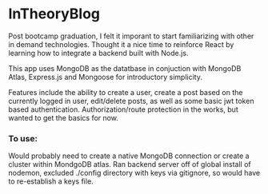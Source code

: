 # InTheoryBlog

Post bootcamp graduation, I felt it imporant to start familiarizing with other in demand technologies.  Thought it a nice time to reinforce React by learning how to integrate a backend built with Node.js.

This app uses MongoDB as the datatbase in conjuction with MongoDB Atlas, Express.js and Mongoose for introductory simplicity.

Features include the ability to create a user, create a post based on the currently logged in user, edit/delete posts, as well as some basic jwt token based authentication.  Authorization/route protection in the works, but wanted to get the basics for now.

### To use:
Would probably need to create a native MongoDB connection or create a cluster within MondgoDB atlas.
Ran backend server off of global install of nodemon, excluded ./config directory with keys via gitignore, so would have to re-establish a keys file.